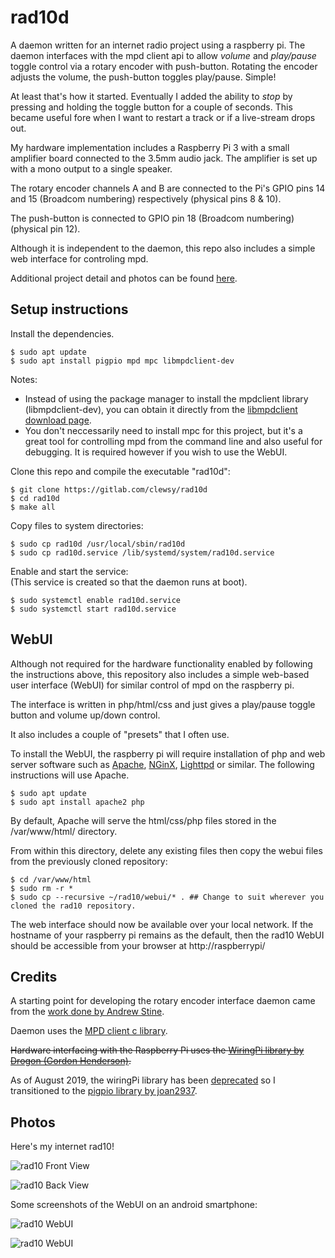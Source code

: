 # rad10d
A daemon written for an internet radio project using a raspberry pi.  The daemon interfaces with the mpd client api to allow *volume* and *play/pause* toggle control via a rotary encoder with push-button.  Rotating the encoder adjusts the volume, the push-button toggles play/pause.  Simple!  

At least that's how it started.  Eventually I added the ability to *stop* by pressing and holding the toggle button for a couple of seconds.  This became useful fore when I want to restart a track or if a live-stream drops out.

My hardware implementation includes a Raspberry Pi 3 with a small amplifier board connected to the 3.5mm audio jack.  The amplifier is set up with a mono output to a single speaker.  

The rotary encoder channels A and B are connected to the Pi's GPIO pins 14 and 15 (Broadcom numbering) respectively (physical pins 8 & 10).  

The push-button is connected to GPIO pin 18 (Broadcom numbering) (physical pin 12).  

Although it is independent to the daemon, this repo also includes a simple web interface for controling mpd.

Additional project detail and photos can be found [here][link_clews_projects_rad10].

## Setup instructions
Install the dependencies.
```shell
$ sudo apt update
$ sudo apt install pigpio mpd mpc libmpdclient-dev
```
Notes:
* Instead of using the package manager to install the mpdclient library (libmpdclient-dev), you can obtain it directly from the [libmpdclient download page][link_web_libmpdclient_download].
* You don't neccessarily need to install mpc for this project, but it's a great tool for controlling mpd from the command line and also useful for debugging.  It is required however if you wish to use the WebUI.

Clone this repo and compile the executable "rad10d":
```shell
$ git clone https://gitlab.com/clewsy/rad10d
$ cd rad10d
$ make all
```
Copy files to system directories:
```shell
$ sudo cp rad10d /usr/local/sbin/rad10d
$ sudo cp rad10d.service /lib/systemd/system/rad10d.service
```
Enable and start the service:  
(This service is created so that the daemon runs at boot).
```shell
$ sudo systemctl enable rad10d.service
$ sudo systemctl start rad10d.service
```

## WebUI
Although not required for the hardware functionality enabled by following the instructions above, this repository also includes a simple web-based user interface (WebUI) for similar control of mpd on the raspberry pi.  

The interface is written in php/html/css and just gives a play/pause toggle button and volume up/down control.  

It also includes a couple of "presets" that I often use.  

To install the WebUI, the raspberry pi will require installation of php and web server software such as [Apache][link_web_apache], [NGinX][link_web_nginx], [Lighttpd][link_web_lighttpd] or similar.  The following instructions will use Apache.

```shell
$ sudo apt update
$ sudo apt install apache2 php
```
By default, Apache will serve the html/css/php files stored in the /var/www/html/ directory.

From within this directory, delete any existing files then copy the webui files from the previously cloned repository:

```shell
$ cd /var/www/html
$ sudo rm -r *
$ sudo cp --recursive ~/rad10/webui/* .	## Change to suit wherever you cloned the rad10 repository. 
```
The web interface should now be available over your local network.  If the hostname of your raspberry pi remains as the default, then the rad10 WebUI should be accessible from your browser at http://raspberrypi/

## Credits
A starting point for developing the rotary encoder interface daemon came from the [work done by Andrew Stine][link_web_andrew_stine].  

Daemon uses the [MPD client c library][link_web_libmpdclient_library].  

~~Hardware interfacing with the Raspberry Pi uses the [WiringPi library by Drogon (Gordon Henderson)][link_web_wiringpi].~~  

As of August 2019, the wiringPi library has been [deprecated][link_web_wiringpi_deprecated] so I transitioned to the [pigpio library by joan2937][link_web_pigpio].  

## Photos
Here's my internet rad10!

![rad10 Front View][image_rad10_front]

![rad10 Back View][image_rad10_back]

Some screenshots of the WebUI on an android smartphone:

![rad10 WebUI][image_rad10_webui_1]

![rad10 WebUI][image_rad10_webui_2]

[link_clews_projects_rad10]:https://clews.pro/projects/rad10.html

[link_web_libmpdclient_download]:https://musicpd.org/libs/libmpdclient/
[link_web_apache]:https://httpd.apache.org/
[link_web_nginx]:https://nginx.org/
[link_web_lighttpd]:https://www.lighttpd.net/
[link_web_andrew_stine]:https://github.com/astine/rotaryencoder/blob/master/rotaryencoder.c
[link_web_libmpdclient_library]:https://www.musicpd.org/doc/libmpdclient/index.html
[link_web_wiringpi]:http://wiringpi.com/
[link_web_wiringpi_deprecated]:http://wiringpi.com/wiringpi-deprecated/
[link_web_pigpio]:http://abyz.me.uk/rpi/pigpio/index.html

[image_rad10_front]:/images/rad10_front.jpg
[image_rad10_back]:/images/rad10_back.jpg
[image_rad10_webui_1]:/images/rad10_webui_1.png
[image_rad10_webui_2]:/images/rad10_webui_2.png
